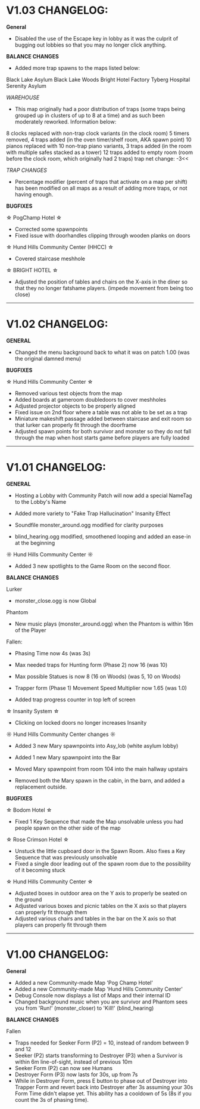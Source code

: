 ﻿# V1.03 CHANGELOG:





**General**
- Disabled the use of the Escape key in lobby as it was the culprit of bugging out lobbies so that you may no longer click anything.








**BALANCE CHANGES**

- Added more trap spawns to the maps listed below:

Black Lake Asylum
Black Lake Woods
Bright Hotel
Factory
Tyberg Hospital
Serenity Asylum


*WAREHOUSE*

- This map originally had a poor distribution of traps (some traps being grouped up in clusters of up to 8 at a time) and as such been moderately reworked. Information below:

8 clocks replaced with non-trap clock variants (in the clock room)
5 timers removed, 4 traps added (in the oven timer/shelf room, AKA spawn point)
10 pianos replaced with 10 non-trap piano variants, 3 traps added (in the room with multiple safes stacked as a tower)
12 traps added to empty room (room before the clock room, which originally had 2 traps)
trap net change: -3<<



*TRAP CHANGES*
- Percentage modifier (percent of traps that activate on a map per shift) has been modified on all maps as a result of adding more traps, or not having enough.







**BUGFIXES**


☆ PogChamp Hotel ☆

- Corrected some spawnpoints
- Fixed issue with doorhandles clipping through wooden planks on doors



☆ Hund Hills Community Center (HHCC) ☆

- Covered staircase meshhole



☆ BRIGHT HOTEL ☆

- Adjusted the position of tables and chairs on the X-axis in the diner so that they no longer fatshame players. (impede movement from being too close)



------------------------------------------------------------------------------------------------------------------------------------------------------------------------------




# V1.02 CHANGELOG:





**GENERAL**

- Changed the menu background back to what it was on patch 1.00 (was the original damned menu)





**BUGFIXES**


☆ Hund Hills Community Center ☆

- Removed various test objects from the map
- Added boards at gameroom doubledoors to cover meshholes
- Adjusted projector objects to be properly aligned
- Fixed issue on 2nd floor where a table was not able to be set as a trap
- Miniature makeshift passage added between staircase and exit room so that lurker can properly fit through the doorframe
- Adjusted spawn points for both survivor and monster so they do not fall through the map when host starts game before players are fully loaded





----------------------------------------------------------------------------------------------------------------------------------------------------------------------------



# V1.01 CHANGELOG:







**GENERAL**

- Hosting a Lobby with Community Patch will now add a special NameTag to the Lobby's Name

- Added more variety to "Fake Trap Hallucination" Insanity Effect

- Soundfile monster_around.ogg modified for clarity purposes

- blind_hearing.ogg modified, smoothened looping and added an ease-in at the beginning



☼ Hund Hills Community Center ☼
- Added 3 new spotlights to the Game Room on the second floor.







**BALANCE CHANGES**

Lurker

- monster_close.ogg is now Global



Phantom

- New music plays (monster_around.ogg) when the Phantom is within 16m of the Player



Fallen:

- Phasing Time now 4s (was 3s)

- Max needed traps for Hunting form (Phase 2) now 16 (was 10)

- Max possible Statues is now 8 (16 on Woods) (was 5, 10 on Woods)

- Trapper form (Phase 1) Movement Speed Multiplier now 1.65 (was 1.0)

- Added trap progress counter in top left of screen




☆ Insanity System ☆

- Clicking on locked doors no longer increases Insanity


☼ Hund Hills Community Center changes ☼

- Added 3 new Mary spawnpoints into Asy_lob (white asylum lobby)

- Added 1 new Mary spawnpoint into the Bar

- Moved Mary spawnpoint from room 104 into the main hallway upstairs

- Removed both the Mary spawn in the cabin, in the barn, and added a replacement outside.




**BUGFIXES**

☆ Bodom Hotel ☆
- Fixed 1 Key Sequence that made the Map unsolvable unless you had people spawn on the other side of the map

☆ Rose Crimson Hotel ☆
- Unstuck the little cupboard door in the Spawn Room. Also fixes a Key Sequence that was previously unsolvable
- Fixed a single door leading out of the spawn room due to the possibility of it becoming stuck

☆ Hund Hills Community Center ☆
- Adjusted boxes in outdoor area on the Y axis to properly be seated on the ground
- Adjusted various boxes and picnic tables on the X axis so that players can properly fit through them
- Adjusted various chairs and tables in the bar on the X axis so that players can properly fit through them





----------------------------------------------------------------------------------------------------------------------------------------------------------------------------




# V1.00 CHANGELOG:


**General**
- Added a new Community-made Map 'Pog Champ Hotel'
- Added a new Community-made Map 'Hund Hills Community Center'
- Debug Console now displays a list of Maps and their internal ID
- Changed background music when you are survivor and Phantom sees you from 'Run!' (monster_closer) to 'Kill!' (blind_hearing)




**BALANCE CHANGES**

Fallen
- Traps needed for Seeker Form (P2) = 10, instead of random between 9 and 12
- Seeker (P2) starts transforming to Destroyer (P3) when a Survivor is within 6m line-of-sight, instead of previous 10m
- Seeker Form (P2) can now see Humans
- Destroyer Form (P3) now lasts for 30s, up from 7s
- While in Destroyer Form, press E button to phase out of Destroyer into Trapper Form and revert back into Destroyer after 3s assuming your 30s Form Time didn't elapse yet.
This ability has a cooldown of 5s (8s if you count the 3s of phasing time).
